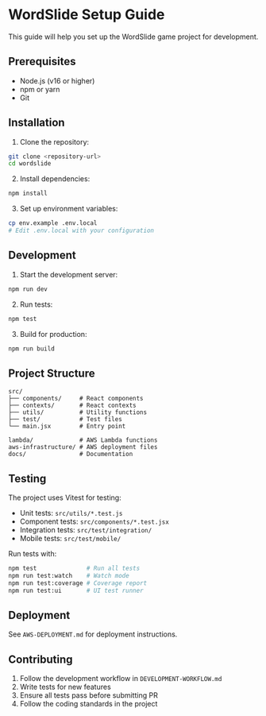 # WordSlide Setup Guide

This guide will help you set up the WordSlide game project for development.

## Prerequisites

- Node.js (v16 or higher)
- npm or yarn
- Git

## Installation

1. Clone the repository:
```bash
git clone <repository-url>
cd wordslide
```

2. Install dependencies:
```bash
npm install
```

3. Set up environment variables:
```bash
cp env.example .env.local
# Edit .env.local with your configuration
```

## Development

1. Start the development server:
```bash
npm run dev
```

2. Run tests:
```bash
npm test
```

3. Build for production:
```bash
npm run build
```

## Project Structure

```
src/
├── components/     # React components
├── contexts/       # React contexts
├── utils/          # Utility functions
├── test/           # Test files
└── main.jsx        # Entry point

lambda/             # AWS Lambda functions
aws-infrastructure/ # AWS deployment files
docs/               # Documentation
```

## Testing

The project uses Vitest for testing:

- Unit tests: `src/utils/*.test.js`
- Component tests: `src/components/*.test.jsx`
- Integration tests: `src/test/integration/`
- Mobile tests: `src/test/mobile/`

Run tests with:
```bash
npm test              # Run all tests
npm run test:watch    # Watch mode
npm run test:coverage # Coverage report
npm run test:ui       # UI test runner
```

## Deployment

See `AWS-DEPLOYMENT.md` for deployment instructions.

## Contributing

1. Follow the development workflow in `DEVELOPMENT-WORKFLOW.md`
2. Write tests for new features
3. Ensure all tests pass before submitting PR
4. Follow the coding standards in the project
